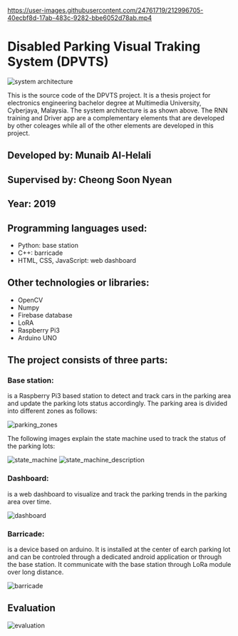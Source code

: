 
https://user-images.githubusercontent.com/24761719/212996705-40ecbf8d-17ab-483c-9282-bbe6052d78ab.mp4

# Disabled Parking Visual Traking System (DPVTS)

![system architecture](images/system_architecture.png)

This is the source code of the DPVTS project. It is a thesis project for electronics engineering bachelor degree at Multimedia University, Cyberjaya, Malaysia. The system architecture is as shown above. The RNN training and Driver app are a complementary elements that are developed by other coleages while all of the other elements are developed in this project.

## Developed by: Munaib Al-Helali
## Supervised by: Cheong Soon Nyean
## Year: 2019

## Programming languages used:
- Python: base station
- C++: barricade
- HTML, CSS, JavaScript: web dashboard

## Other technologies or libraries:
- OpenCV
- Numpy 
- Firebase database
- LoRA
- Raspberry Pi3
- Arduino UNO

## The project consists of three parts: 
### Base station: 
is a Raspberry Pi3 based station to detect and track cars in the parking area and update the parking lots status accordingly. The parking area is divided into different zones as follows:

![parking_zones](images/parking_zones.png)

 The following images explain the state machine used to track the status of the parking lots:
 
![state_machine](images/state_machine.png)
![state_machine_description](images/state_machine_description.png)

### Dashboard: 
is a web dashboard to visualize and track the parking trends in the parking area over time.

![dashboard](images/dashboard_implementation.png)

### Barricade: 
is a device based on arduino. It is installed at the center of earch parking lot and can be controled through a dedicated android application or through the base station. It communicate with the base station through LoRa module over long distance.

![barricade](images/barricade_implementation.png)

## Evaluation
![evaluation](images/evaluation.png)


